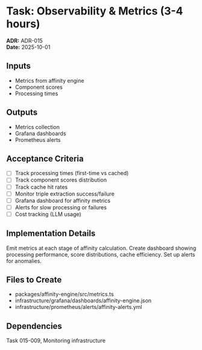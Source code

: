 # Task: Observability & Metrics (3-4 hours)
**ADR:** ADR-015  
**Date:** 2025-10-01

## Inputs
- Metrics from affinity engine
- Component scores
- Processing times

## Outputs
- Metrics collection
- Grafana dashboards
- Prometheus alerts

## Acceptance Criteria
- [ ] Track processing times (first-time vs cached)
- [ ] Track component scores distribution
- [ ] Track cache hit rates
- [ ] Monitor triple extraction success/failure
- [ ] Grafana dashboard for affinity metrics
- [ ] Alerts for slow processing or failures
- [ ] Cost tracking (LLM usage)

## Implementation Details
Emit metrics at each stage of affinity calculation. Create dashboard showing processing performance, score distributions, cache efficiency. Set up alerts for anomalies.

## Files to Create
- packages/affinity-engine/src/metrics.ts
- infrastructure/grafana/dashboards/affinity-engine.json
- infrastructure/prometheus/alerts/affinity-alerts.yml

## Dependencies
Task 015-009, Monitoring infrastructure